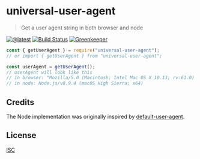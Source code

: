 # universal-user-agent

> Get a user agent string in both browser and node

[![@latest](https://img.shields.io/npm/v/universal-user-agent.svg)](https://www.npmjs.com/package/universal-user-agent)
[![Build Status](https://github.com/gr2m/universal-user-agent/workflows/Test/badge.svg)](https://github.com/gr2m/universal-user-agent/actions?query=workflow%3ATest+branch%3Amaster)
[![Greenkeeper](https://badges.greenkeeper.io/gr2m/universal-user-agent.svg)](https://greenkeeper.io/)

```js
const { getUserAgent } = require("universal-user-agent");
// or import { getUserAgent } from "universal-user-agent";

const userAgent = getUserAgent();
// userAgent will look like this
// in browser: "Mozilla/5.0 (Macintosh; Intel Mac OS X 10.13; rv:61.0) Gecko/20100101 Firefox/61.0"
// in node: Node.js/v8.9.4 (macOS High Sierra; x64)
```

## Credits

The Node implementation was originally inspired by [default-user-agent](https://www.npmjs.com/package/default-user-agent).

## License

[ISC](LICENSE.md)
